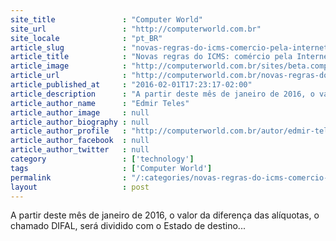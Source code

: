 ```yaml
---
site_title               : "Computer World"
site_url                 : "http://computerworld.com.br"
site_locale              : "pt_BR"
article_slug             : "novas-regras-do-icms-comercio-pela-internet-e-o-foco"
article_title            : "Novas regras do ICMS: comércio pela Internet é o foco"
article_image            : "http://computerworld.com.br/sites/beta.computerworld.com.br/files/news_articles/ecommerce.jpg"
article_url              : "http://computerworld.com.br/novas-regras-do-icms-comercio-pela-internet-e-o-foco"
article_published_at     : "2016-02-01T17:23:17-02:00"
article_description      : "A partir deste mês de janeiro de 2016, o valor da diferença das alíquotas, o chamado DIFAL, será dividido com o Estado de destino..."
article_author_name      : "Edmir Teles"
article_author_image     : null
article_author_biography : null
article_author_profile   : "http://computerworld.com.br/autor/edmir-teles"
article_author_facebook  : null
article_author_twitter   : null
category                 : ['technology']
tags                     : ['Computer World']
permalink                : "/:categories/novas-regras-do-icms-comercio-pela-internet-e-o-foco/"
layout                   : post
---
```


A partir deste mês de janeiro de 2016, o valor da diferença das alíquotas, o chamado DIFAL, será dividido com o Estado de destino...
